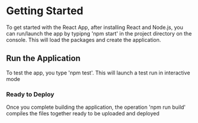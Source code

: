# Getting Started 
To get started with the React App, after installing React and Node.js, you can run/launch the app by typipng 'npm start' in the project directory on the console. This will load the packages and create the application.

## Run the Application
To test the app, you type 'npm test'. This will launch a test run in interactive mode

### Ready to Deploy
Once you complete building the application, the operation 'npm run build' compiles the files together ready to be uploaded and deployed
